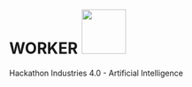 # WORKER <img src="https://www.iconexperience.com/_img/o_collection_png/green_dark_grey/512x512/plain/worker.png" width="80"/>
Hackathon Industries 4.0 - Artificial Intelligence
